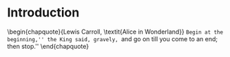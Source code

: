 # Introduction

\begin{chapquote}{Lewis Carroll, \textit{Alice in Wonderland}}
``Begin at the beginning,'' the King said, gravely, ``and go on till you
come to an end; then stop.''
\end{chapquote}
